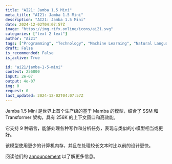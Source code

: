 ```yaml
---
title: "AI21: Jamba 1.5 Mini"
meta_title: "AI21: Jamba 1.5 Mini"
description: "AI21: Jamba 1.5 Mini"
date: 2024-12-02T04:07:57Z
image: "https://img.rifx.online/icons/ai21.svg"
categories: ["text 2 text"]
author: "Ai21"
tags: ["Programming", "Technology", "Machine Learning", "Natural Language Processing", "Generative AI"]
draft: False
is_recommended: False
is_active: True

id: "ai21/jamba-1-5-mini"
context: 256000
input: 2e-07
output: 4e-07
img: 0
request: 0
last_updated: 2024-12-02T04:07:57Z
---
```


Jamba 1.5 Mini 是世界上首个生产级的基于 Mamba 的模型，结合了 SSM 和 Transformer 架构，具有 256K 的上下文窗口和高效能。

它支持 9 种语言，能够处理各种写作和分析任务，表现与类似的小模型相当或更好。

该模型使用更少的计算机内存，并且在处理较长文本时比以前的设计更快。

阅读他们的 [announcement](https://www.ai21.com/blog/announcing-jamba-model-family) 以了解更多信息。

